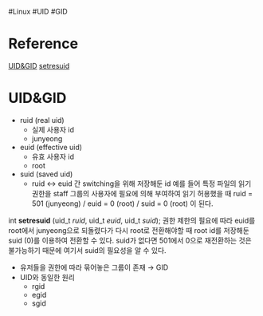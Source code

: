 #Linux #UID #GID
# Reference
[UID&GID](https://reakwon.tistory.com/228)
[setresuid](https://reakwon.tistory.com/m/234)

# UID&GID
- ruid (real uid)
	- 실제 사용자 id
	- junyeong
- euid (effective uid)
	- 유효 사용자 id
	- root
- suid (saved uid)
	- ruid ↔ euid 간 switching을 위해 저장해둔 id
예를 들어 특정 파일의 읽기 권한을 staff 그룹의 사용자에 필요에 의해 부여하여 읽기 허용했을 때
ruid = 501 (junyeong) /  euid = 0 (root) / suid = 0 (root) 이 된다.

int **setresuid** (uid_t _ruid_, uid_t _euid_, uid_t _suid_);
권한 제한의 필요에 따라 euid를 root에서 junyeong으로 되돌렸다가 다시 root로 전환해야할 때 root id를 저장해둔 suid (0)를 이용하여 전환할 수 있다. suid가 없다면 501에서 0으로 재전환하는 것은 불가능하기 때문에 여기서 suid의 필요성을 알 수 있다.

- 유저들을 권한에 따라 묶어놓은 그룹이 존재 → GID
- UID와 동일한 원리
	- rgid
	- egid
	- sgid
